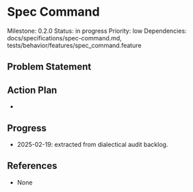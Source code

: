 # Spec Command
Milestone: 0.2.0
Status: in progress
Priority: low
Dependencies: docs/specifications/spec-command.md, tests/behavior/features/spec_command.feature

## Problem Statement
<description>


## Action Plan
- <tasks>

## Progress
- 2025-02-19: extracted from dialectical audit backlog.

## References
- None
